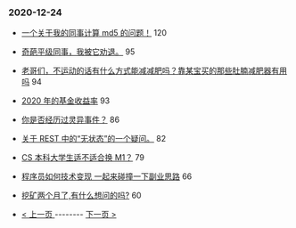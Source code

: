 ### 2020-12-24 
- [一个关于我的同事计算 md5 的问题！](https://www.v2ex.com/t/738468) 120
- [奇葩平级同事，我被它劝退。](https://www.v2ex.com/t/738438) 95
- [老哥们，不运动的话有什么方式能减减肥吗？靠某宝买的那些肚腩减肥器有用吗](https://www.v2ex.com/t/738618) 94
- [2020 年的基金收益率](https://www.v2ex.com/t/738481) 93
- [你是否经历过灵异事件？](https://www.v2ex.com/t/738575) 86
- [关于 REST 中的“无状态”的一个疑问。](https://www.v2ex.com/t/738435) 82
- [CS 本科大学生适不适合换 M1？](https://www.v2ex.com/t/738423) 79
- [程序员如何技术变现 一起来碰撞一下副业思路](https://www.v2ex.com/t/738524) 66
- [挖矿两个月了,有什么想问的吗?](https://www.v2ex.com/t/738621) 60 

- [ < 上一页 ](https://github.com/able8/v2ex-hot-record/blob/master/2020-12-23.md) -------- [ 下一页 > ](https://github.com/able8/v2ex-hot-record/blob/master/2020-12-25.md)